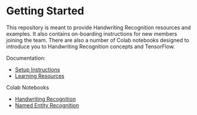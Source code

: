 # Getting Started

This repository is meant to provide Handwriting Recognition resources and examples. It also contains on-boarding instructions for new
members joining the team. There are also a number of Colab notebooks designed to introduce you to Handwriting Recognition concepts and
TensorFlow.

Documentation:
* [Setup Instructions](https://github.com/BYU-Handwriting-Lab/GettingStarted/blob/master/documentation/Setup.md)
* [Learning Resources](https://github.com/BYU-Handwriting-Lab/GettingStarted/blob/master/documentation/Learning.md)

Colab Notebooks
* [Handwriting Recognition](https://github.com/BYU-Handwriting-Lab/GettingStarted/blob/master/notebooks/handwriting-recognition-tensorflow.ipynb)
* [Named Entity Recognition](https://github.com/BYU-Handwriting-Lab/GettingStarted/blob/master/notebooks/named-entity-recognition.ipynb)
